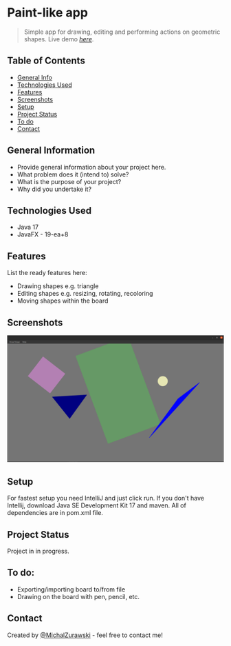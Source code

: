 # Paint-like app
> Simple app for drawing, editing and performing actions on geometric shapes.
> Live demo [_here_](https://youtu.be/YTdKKvS2taI). <!-- If you have the project hosted somewhere, include the link here. -->

## Table of Contents
* [General Info](#general-information)
* [Technologies Used](#technologies-used)
* [Features](#features)
* [Screenshots](#screenshots)
* [Setup](#setup)
* [Project Status](#project-status)
* [To do](#to-do)
* [Contact](#contact)
<!-- * [License](#license) -->


## General Information
- Provide general information about your project here.
- What problem does it (intend to) solve?
- What is the purpose of your project?
- Why did you undertake it?
<!-- You don't have to answer all the questions - just the ones relevant to your project. -->


## Technologies Used
- Java 17
- JavaFX - 19-ea+8


## Features
List the ready features here:
- Drawing shapes e.g. triangle
- Editing shapes e.g. resizing, rotating, recoloring
- Moving shapes within the board


## Screenshots
![Example screenshot](./img/ss.png)
<!-- If you have screenshots you'd like to share, include them here. -->


## Setup
For fastest setup you need IntelliJ and just click run. If you don't have Intellij, download Java SE Development Kit 17 and maven. All of dependencies are in pom.xml file.


## Project Status
Project in in progress.


## To do:
- Exporting/importing board to/from file
- Drawing on the board with pen, pencil, etc.


## Contact
Created by [@MichalZurawski](https://github.com/MichalZurawski02) - feel free to contact me!
